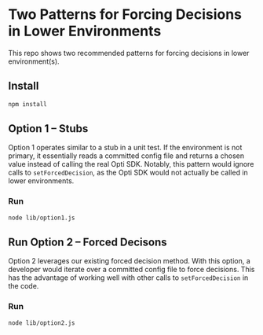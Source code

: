 # Two Patterns for Forcing Decisions in Lower Environments

This repo shows two recommended patterns for forcing decisions in lower environment(s).

## Install

```bash
npm install
```

## Option 1 – Stubs

Option 1 operates similar to a stub in a unit test. If the environment is not primary, it essentially reads a committed config file and returns a chosen value instead of calling the real Opti SDK. Notably, this pattern would ignore calls to `setForcedDecision`, as the Opti SDK would not actually be called in lower environments.

### Run

```bash
node lib/option1.js
```

## Run Option 2 – Forced Decisons

Option 2 leverages our existing forced decision method. With this option, a developer would iterate over a committed config file to force decisions. This has the advantage of working well with other calls to `setForcedDecision` in the code.

### Run

```bash
node lib/option2.js
```
